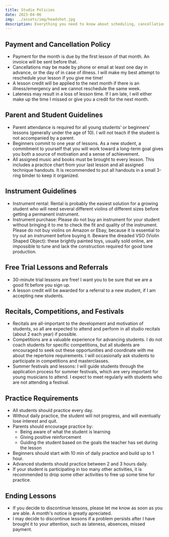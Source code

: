 ```yaml
---
title: Studio Policies
date: 2023-04-06
img: ../assets/img/headshot.jpg
description: Everything you need to know about scheduling, cancellations, payment, instruments, etc...
---
```


## Payment and Cancellation Policy
- Payment for the month is due by the first lesson of that month. An invoice will be sent before that.
- Cancellations may be made by phone or email at least one day in advance, or the day of in case of illness. I will make my best attempt to reschedule your lesson if you give me time!
- A lesson credit will be applied to the next month if there is an illness/emergency and we cannot reschedule the same week.
- Lateness may result in a loss of lesson time. If I am late, I will either make up the time I missed or give you a credit for the next month.

## Parent and Student Guidelines
- Parent attendance is required for all young students’ or beginners’ lessons (generally under the age of 10). I will not teach if the student is not accompanied by a parent.
- Beginners commit to one year of lessons. As a new student, a commitment to yourself that you will work toward a long-term goal gives you both a source of motivation and a sense of achievement.
- All assigned music and books must be brought to every lesson. This includes a practice chart from your last lesson and all assigned technique handouts. It is recommended to put all handouts in a small 3-ring binder to keep it organized.

## Instrument Guidelines
- Instrument rental: Rental is probably the easiest solution for a growing student who will need several different violins of different sizes before getting a permanent instrument.
- Instrument purchase: Please do not buy an instrument for your student without bringing it to me to check the fit and quality of the instrument. Please do not buy violins on Amazon or Ebay, because it is essential to try out an instrument before buying it. Beware the dreaded VSO (Violin Shaped Object): these brightly painted toys, usually sold online, are impossible to tune and lack the construction required for good tone production.

## Free Trial Lessons and Referrals
- 30-minute trial lessons are free! I want you to be sure that we are a good fit before you sign up.
- A lesson credit will be awarded for a referral to a new student, if I am accepting new students.

## Recitals, Competitions, and Festivals
- Recitals are all-important to the development and motivation of students, so all are expected to attend and perform in all studio recitals (about 2 each year) if possible.
- Competitions are a valuable experience for advancing students. I do not coach students for specific competitions, but all students are encouraged to seek out these opportunities and coordinate with me about the repertoire requirements. I will occasionally ask students to participate in competitions and masterclasses.
- Summer festivals and lessons: I will guide students through the application process for summer festivals, which are very important for young musicians to attend. I expect to meet regularly with students who are not attending a festival.

## Practice Requirements
- All students should practice every day.
- Without daily practice, the student will not progress, and will eventually lose interest and quit.
- Parents should encourage practice by:
    - Being aware of what the student is learning
    - Giving positive reinforcement
    - Guiding the student based on the goals the teacher has set during the lesson
- Beginners should start with 10 min of daily practice and build up to 1 hour.
- Advanced students should practice between 2 and 3 hours daily.
- If your student is participating in too many other activities, it is recommended to drop some other activities to free up some time for practice.

## Ending Lessons
- If you decide to discontinue lessons, please let me know as soon as you are able. A month's notice is greatly apreciated.
- I may decide to discontinue lessons if a problem persists after I have brought it to your attention, such as lateness, absences, missed payment.